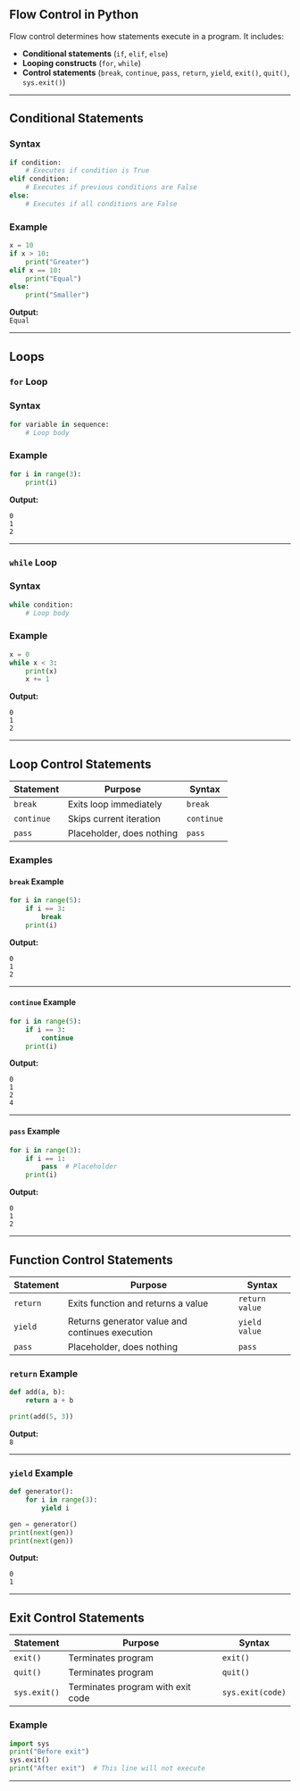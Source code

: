 ## **Flow Control in Python**

Flow control determines how statements execute in a program. It includes:  
- **Conditional statements** (`if`, `elif`, `else`)  
- **Looping constructs** (`for`, `while`)  
- **Control statements** (`break`, `continue`, `pass`, `return`, `yield`, `exit()`, `quit()`, `sys.exit()`)

---

## **Conditional Statements**  

### **Syntax**
```python
if condition:
    # Executes if condition is True
elif condition:
    # Executes if previous conditions are False
else:
    # Executes if all conditions are False
```

### **Example**
```python
x = 10
if x > 10:
    print("Greater")
elif x == 10:
    print("Equal")
else:
    print("Smaller")
```

**Output:**  
`Equal`

---

## **Loops**  

### **`for` Loop**  

### **Syntax**
```python
for variable in sequence:
    # Loop body
```

### **Example**
```python
for i in range(3):
    print(i)
```

**Output:**  
```
0
1
2
```

---

### **`while` Loop**  

### **Syntax**
```python
while condition:
    # Loop body
```

### **Example**
```python
x = 0
while x < 3:
    print(x)
    x += 1
```

**Output:**  
```
0
1
2
```

---

## **Loop Control Statements**  

| Statement | Purpose | Syntax |
|-----------|---------|--------|
| `break` | Exits loop immediately | `break` |
| `continue` | Skips current iteration | `continue` |
| `pass` | Placeholder, does nothing | `pass` |

### **Examples**  

#### **`break` Example**
```python
for i in range(5):
    if i == 3:
        break
    print(i)
```
**Output:**  
```
0
1
2
```

---

#### **`continue` Example**
```python
for i in range(5):
    if i == 3:
        continue
    print(i)
```
**Output:**  
```
0
1
2
4
```

---

#### **`pass` Example**
```python
for i in range(3):
    if i == 1:
        pass  # Placeholder
    print(i)
```
**Output:**  
```
0
1
2
```

---

## **Function Control Statements**  

| Statement | Purpose | Syntax |
|-----------|---------|--------|
| `return` | Exits function and returns a value | `return value` |
| `yield` | Returns generator value and continues execution | `yield value` |
| `pass` | Placeholder, does nothing | `pass` |

### **`return` Example**  
```python
def add(a, b):
    return a + b

print(add(5, 3))
```
**Output:**  
`8`

---

### **`yield` Example**  
```python
def generator():
    for i in range(3):
        yield i

gen = generator()
print(next(gen))
print(next(gen))
```
**Output:**  
```
0
1
```

---

## **Exit Control Statements**  

| Statement | Purpose | Syntax |
|-----------|---------|--------|
| `exit()` | Terminates program | `exit()` |
| `quit()` | Terminates program | `quit()` |
| `sys.exit()` | Terminates program with exit code | `sys.exit(code)` |

### **Example**
```python
import sys
print("Before exit")
sys.exit()
print("After exit")  # This line will not execute
```

---

